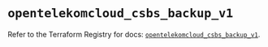 # `opentelekomcloud_csbs_backup_v1`

Refer to the Terraform Registry for docs: [`opentelekomcloud_csbs_backup_v1`](https://registry.terraform.io/providers/opentelekomcloud/opentelekomcloud/1.36.40/docs/resources/csbs_backup_v1).
